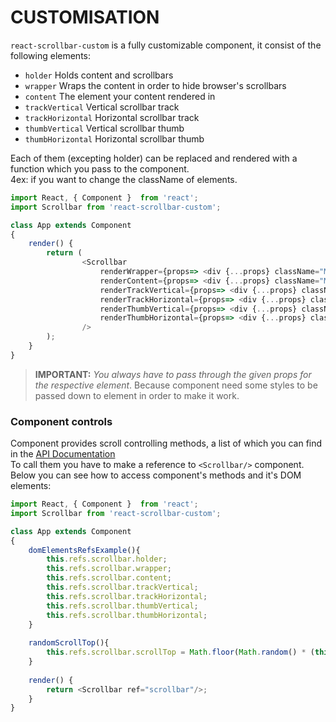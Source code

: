 # CUSTOMISATION
`react-scrollbar-custom` is a fully customizable component, it consist of the following elements:
* `holder` Holds content and scrollbars
* `wrapper` Wraps the content in order to hide browser's scrollbars
* `content` The element your content rendered in
* `trackVertical` Vertical scrollbar track
* `trackHorizontal` Horizontal scrollbar track
* `thumbVertical`  Vertical scrollbar thumb
* `thumbHorizontal` Horizontal scrollbar thumb

Each of them (excepting holder) can be replaced and rendered with a function which you pass to the component.  
4ex: if you want to change the className of elements.
```javascript
import React, { Component }  from 'react';
import Scrollbar from 'react-scrollbar-custom';

class App extends Component
{
    render() {
        return (
                <Scrollbar
                    renderWrapper={props=> <div {...props} className="MyAwesomeWrapper"/>}
                    renderContent={props=> <div {...props} className="MyAwesomeContent"/>}
                    renderTrackVertical={props=> <div {...props} className="MyAwesomeTrackVertical"/>}
                    renderTrackHorizontal={props=> <div {...props} className="MyAwesomeTrackHorizontal"/>}
                    renderThumbVertical={props=> <div {...props} className="MyAwesomeThumbVertical"/>}
                    renderThumbHorizontal={props=> <div {...props} className="MyAwesomeThumbHorizontal"/>}
                />
        );
    }
}
``` 
>**IMPORTANT:** _You always have to pass through the given props for the respective element_. Because component need some styles to be passed down to element in order to make it work.

### Component controls
Component provides scroll controlling methods, a list of which you can find in the [API Documentation](https://github.com/xobotyi/react-scrollbars-custom/tree/master/docs/API.md)  
To call them you have to make a reference to `<Scrollbar/>` component. Below you can see how to access component's methods and it's DOM elements:  
```javascript
import React, { Component }  from 'react';
import Scrollbar from 'react-scrollbar-custom';

class App extends Component
{
    domElementsRefsExample(){
        this.refs.scrollbar.holder;
        this.refs.scrollbar.wrapper;
        this.refs.scrollbar.content;
        this.refs.scrollbar.trackVertical;
        this.refs.scrollbar.trackHorizontal;
        this.refs.scrollbar.thumbVertical;
        this.refs.scrollbar.thumbHorizontal;
    }
    
    randomScrollTop(){
        this.refs.scrollbar.scrollTop = Math.floor(Math.random() * (this.refs.scrollbar.scrollHeight + 1));
    }
    
    render() {
        return <Scrollbar ref="scrollbar"/>;
    }
}
```